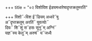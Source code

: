 +++
title = "०२ विशोविश ईड्यमध्वरेष्वदृप्तक्रतुमरतिं"

+++
विशो᳓-विश ई᳓डियम् अध्वरे᳓षु  
अ᳓दृप्तक्रतुम् अरतिं᳓ युवत्योः᳓  
दिवः᳓ शि᳓शुं स᳓हसः सूनु᳓म् अग्निं᳓  
यज्ञ᳓स्य केतु᳓म् अरुषं᳓ य᳓जध्यै